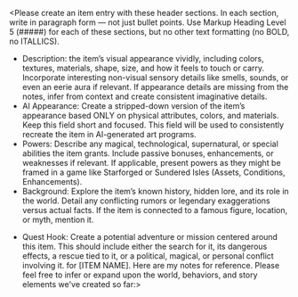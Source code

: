 <Please create an item entry with these header sections. In each section, write in paragraph form — not just bullet points. Use Markup Heading Level 5 (#####) for each of these sections, but no other text formatting (no BOLD, no ITALLICS).
* Description: the item’s visual appearance vividly, including colors, textures, materials, shape, size, and how it feels to touch or carry. Incorporate interesting non-visual sensory details like smells, sounds, or even an eerie aura if relevant. If appearance details are missing from the notes, infer from context and create consistent imaginative details.
* AI Appearance: Create a stripped-down version of the item’s appearance based ONLY on physical attributes, colors, and materials. Keep this field short and focused. This field will be used to consistently recreate the item in AI-generated art programs.
* Powers: Describe any magical, technological, supernatural, or special abilities the item grants. Include passive bonuses, enhancements, or weaknesses if relevant. If applicable, present powers as they might be framed in a game like Starforged or Sundered Isles (Assets, Conditions, Enhancements).
* Background: Explore the item’s known history, hidden lore, and its role in the world. Detail any conflicting rumors or legendary exaggerations versus actual facts. If the item is connected to a famous figure, location, or myth, mention it.
- Quest Hook: Create a potential adventure or mission centered around this item. This should include either the search for it, its dangerous effects, a rescue tied to it, or a political, magical, or personal conflict involving it.
for [ITEM NAME]. Here are my notes for reference. Please feel free to infer or expand upon the world, behaviors, and story elements we've created so far:>